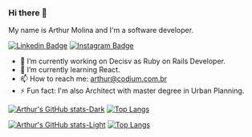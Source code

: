 ### Hi there 👋

My name is Arthur Molina and I'm a software developer.

[![Linkedin Badge](https://img.shields.io/badge/-arthurmolina-blue?style=flat-square&logo=Linkedin&logoColor=white&link=https://www.linkedin.com/in/arthur-molina/)](https://www.linkedin.com/in/arthur-molina/) [![Instagram Badge](https://img.shields.io/badge/arthurfelipemm-%181717.svg?&style=for-the-badge&logo=instagram&logoColor=white&color=E4405F)]([https://www.linkedin.com/in/arthur-molina/](https://www.instagram.com/arthurfelipemm/))


- 🔭 I’m currently working on Decisv as Ruby on Rails Developer.
- 🌱 I’m currently learning React.
- 📫 How to reach me: arthur@codium.com.br
- ⚡ Fun fact: I'm also Architect with master degree in Urban Planning.


<!--
- 🔭 I’m currently working on ...
- 🌱 I’m currently learning ...
- 👯 I’m looking to collaborate on ...
- 🤔 I’m looking for help with ...
- 💬 Ask me about ...
- 📫 How to reach me: ...
- 😄 Pronouns: ...
- ⚡ Fun fact: ...
-->

[![Arthur's GitHub stats-Dark](https://github-readme-stats.vercel.app/api?username=arthurmolina&show_icons=true&theme=dark#gh-dark-mode-only)](https://github.com/arthurmolina/github-readme-stats#gh-dark-mode-only) [![Top Langs](https://github-readme-stats.vercel.app/api/top-langs/?username=arthurmolina&theme=dark#gh-dark-mode-only)](https://github.com/arthurmolina/github-readme-stats#gh-dark-mode-only)

[![Arthur's GitHub stats-Light](https://github-readme-stats.vercel.app/api?username=arthurmolina&show_icons=true&theme=default#gh-light-mode-only)](https://github.com/arthurmolina/github-readme-stats#gh-light-mode-only) [![Top Langs](https://github-readme-stats.vercel.app/api/top-langs/?username=arthurmolina&theme=default#gh-light-mode-only)](https://github.com/arthurmolina/github-readme-stats#gh-light-mode-only)
